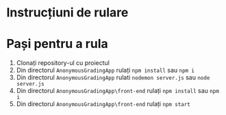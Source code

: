 # Instrucțiuni de rulare

# Pași pentru a rula 
1. Clonați repository-ul cu proiectul
2. Din directorul `AnonymousGradingApp` rulați `npm install` sau `npm i`
3. Din directorul `AnonymousGradingApp` rulati `nodemon server.js` sau `node server.js`
4. Din directorul `AnonymousGradingApp\front-end` rulați `npm install` sau `npm i`
5. Din directorul `AnonymousGradingApp\front-end` rulați `npm start`